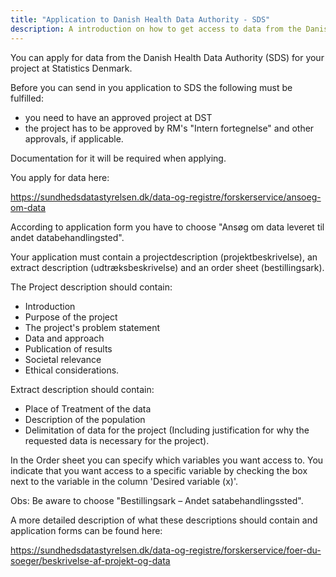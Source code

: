 ```yaml
---
title: "Application to Danish Health Data Authority - SDS"
description: A introduction on how to get access to data from the Danish Health Data Authority
---
```


You can apply for data from the Danish Health Data Authority (SDS) for your project at Statistics Denmark. 

Before you can send in you application to SDS the following must be fulfilled:
- you need to have an approved project at DST 
- the project has to be approved by RM's "Intern fortegnelse" and other approvals, if applicable.

Documentation for it will be required when applying.

You apply for data here:

https://sundhedsdatastyrelsen.dk/data-og-registre/forskerservice/ansoeg-om-data 

According to application form you have to choose "Ansøg om data leveret til andet databehandlingsted".

Your application must contain a projectdescription (projektbeskrivelse), an extract description (udtræksbeskrivelse) and an order sheet (bestillingsark).

The Project description should contain:
- Introduction
- Purpose of the project
- The project's problem statement
- Data and approach
- Publication of results
- Societal relevance
- Ethical considerations.

Extract description should contain: 
- Place of Treatment of the data
- Description of the population
- Delimitation of data for the project (Including justification for why the requested data is necessary for the project).

In the Order sheet you can specify which variables you want access to. 
You indicate that you want access to a specific variable by checking the box next to the variable in the column 'Desired variable (x)'. 

Obs: Be aware to choose "Bestillingsark – Andet satabehandlingssted".

A more detailed description of what these descriptions should contain and application forms can be found here: 

https://sundhedsdatastyrelsen.dk/data-og-registre/forskerservice/foer-du-soeger/beskrivelse-af-projekt-og-data 
